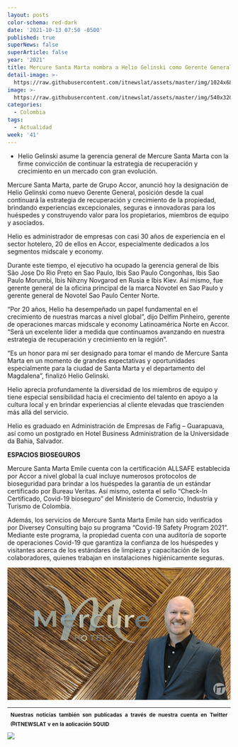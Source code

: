 ```yaml
---
layout: posts
color-schema: red-dark
date: '2021-10-13 07:50 -0500'
published: true
superNews: false
superArticle: false
year: '2021'
title: Mercure Santa Marta nombra a Helio Gelinski como Gerente General
detail-image: >-
  https://raw.githubusercontent.com/itnewslat/assets/master/img/1024x680/Helio-Gelinski-g.jpg
image: >-
  https://raw.githubusercontent.com/itnewslat/assets/master/img/540x320/Helio-Gelinski-p.jpg
categories:
  - Colombia
tags:
  - Actualidad
week: '41'
---
```

- Helio Gelinski asume la gerencia general de Mercure Santa Marta con la firme convicción de continuar la estrategia de recuperación y crecimiento en un mercado con gran evolución.

Mercure Santa Marta, parte de Grupo Accor, anunció hoy la designación de Helio Gelinski como nuevo Gerente General, posición desde la cual continuará la estrategia de recuperación y crecimiento de la propiedad, brindando experiencias excepcionales, seguras e innovadoras para los huéspedes y construyendo valor para los propietarios,  miembros de equipo y asociados.

Helio es administrador de empresas con casi 30 años de experiencia en el sector hotelero, 20 de ellos en Accor, especialmente dedicados a los segmentos midscale y economy.

Durante este tiempo, el ejecutivo ha ocupado la gerencia  general de Ibis São Jose Do Rio Preto en Sao Paulo, Ibis Sao Paulo Congonhas, Ibis Sao Paulo Morumbi, Ibis Nihzny Novgarod en Rusia e Ibis Kiev. Así mismo, fue gerente general de la oficina principal de la marca Novotel en Sao Paulo y gerente general de Novotel Sao Paulo Center Norte.

“Por 20 años, Helio ha desempeñado un papel fundamental en el crecimiento de nuestras marcas a nivel global”, dijo Delfim Pinheiro, gerente de operaciones marcas midscale y economy Latinoamérica Norte en Accor. “Será un excelente líder a medida que continuamos avanzando en nuestra estrategia de recuperación y crecimiento en la región”.

“Es un honor para mí ser designado para tomar el mando de Mercure Santa Marta en un momento de grandes expectativas y oportunidades especialmente para la ciudad de Santa Marta y el departamento del Magdalena”, finalizó Helio Gelinski.

Helio aprecia profundamente la diversidad de los miembros de equipo y tiene especial sensibilidad hacia el crecimiento del talento en apoyo a la cultura local y en brindar experiencias al cliente elevadas que trascienden más allá del servicio.

Helio es graduado en Administración de Empresas de Fafig – Guarapuava, así como un postgrado en Hotel Business Administration de la Universidade da Bahia, Salvador.

**ESPACIOS BIOSEGUROS**

Mercure Santa Marta Emile cuenta con la certificación ALLSAFE establecida por Accor a nivel global la cual incluye numerosos protocolos de bioseguridad para brindar a los huéspedes la garantía de un estándar certificado por Bureau Veritas. Así mismo, ostenta el sello “Check-In Certificado, Covid-19 bioseguro” del Ministerio de Comercio, Industria y Turismo de Colombia.

Además, los servicios de Mercure Santa Marta Emile han sido verificados por Diversey Consulting bajo su programa “Covid-19 Safety Program 2021”. Mediante este programa, la propiedad cuenta con una auditoría de soporte de operaciones Covid-19 que garantiza la confianza de los huéspedes y visitantes acerca de los estándares de limpieza y capacitación de los colaboradores, quienes trabajan en instalaciones higiénicamente seguras.

![](https://raw.githubusercontent.com/itnewslat/assets/master/img/540x320/Helio-Gelinski-p.jpg)

<table style="height: 42px;" width="569">
<tbody>
<tr>
<td style="text-align: justify;"><sub><strong>Nuestras noticias también son publicadas a través de nuestra cuenta en Twitter <a href="https://twitter.com/itnewslat?lang=es">@ITNEWSLAT</a> y en la aplicación <a href="https://squidapp.co/en/">SQUID</a></strong></sub></td>
</tr>
</tbody>
</table>

<img src="https://tracker.metricool.com/c3po.jpg?hash=56f88a41e39ab42c063cc51676587a04"/>